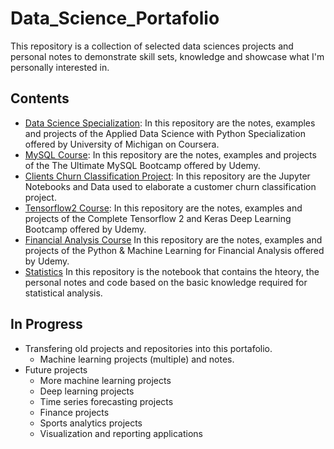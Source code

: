 # Data_Science_Portafolio

This repository is a collection of selected data sciences projects and personal notes to demonstrate skill sets, knowledge and showcase what I'm personally interested in.

## Contents
- [Data Science Specialization](https://github.com/nicolasenriquez/Data_Science_Portafolio/tree/main/data_science_specialization): In this repository are the notes, examples and projects of the Applied Data Science with Python Specialization offered by University of Michigan on Coursera.
- [MySQL Course](https://github.com/nicolasenriquez/Data_Science_Portafolio/tree/main/MySQL_Course): In this repository are the notes, examples and projects of the The Ultimate MySQL Bootcamp offered by Udemy.
- [Clients Churn Classification Project](https://github.com/nicolasenriquez/Data_Science_Portafolio/tree/main/customer_churn_classification): In this repository are the Jupyter Notebooks and Data used to elaborate a customer churn classification project.
- [Tensorflow2 Course](https://github.com/nicolasenriquez/Data_Science_Portafolio/tree/main/Tensorflow2_Course): In this repository are the notes, examples and projects of the Complete Tensorflow 2 and Keras Deep Learning Bootcamp offered by Udemy.
- [Financial Analysis Course](https://github.com/nicolasenriquez/Data_Science_Portafolio/tree/main/Financial_Analysis_Course) In this repository are the notes, examples and projects of the Python & Machine Learning for Financial Analysis offered by Udemy.
- [Statistics](https://github.com/nicolasenriquez/Data_Science_Portafolio/tree/main/Statistics) In this repository is the notebook that contains the hteory, the personal notes and code based on the basic knowledge required for statistical analysis.

## In Progress
- Transfering old projects and repositories into this portafolio.
  - Machine learning projects (multiple) and notes.
- Future projects
  - More machine learning projects 
  - Deep learning projects
  - Time series forecasting projects
  - Finance projects
  - Sports analytics projects
  - Visualization and reporting applications

